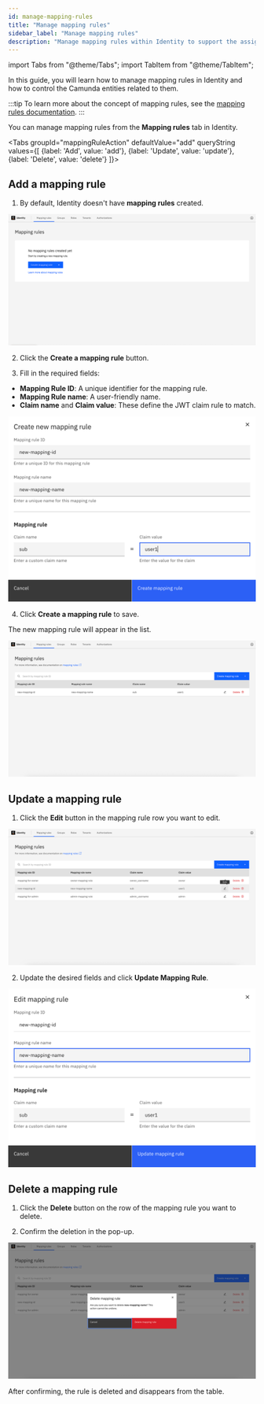 ```yaml
---
id: manage-mapping-rules
title: "Manage mapping rules"
sidebar_label: "Manage mapping rules"
description: "Manage mapping rules within Identity to support the assigning of Camunda entities to your users."
---
```


import Tabs from "@theme/Tabs";
import TabItem from "@theme/TabItem";

In this guide, you will learn how to manage mapping rules in Identity and how to control the Camunda entities related to them.

:::tip
To learn more about the concept of mapping rules, see the [mapping rules documentation](../../concepts/access-control/mapping-rules.md).
:::

You can manage mapping rules from the **Mapping rules** tab in Identity.

<Tabs groupId="mappingRuleAction" defaultValue="add" queryString values={[
{label: 'Add', value: 'add'},
{label: 'Update', value: 'update'},
{label: 'Delete', value: 'delete'}
]}>

<TabItem value="add">

## Add a mapping rule

1. By default, Identity doesn't have **mapping rules** created.

![mapping-rule-management-tab](../img/mapping-rule-management-tab.png)

2. Click the **Create a mapping rule** button.

3. Fill in the required fields:

- **Mapping Rule ID**: A unique identifier for the mapping rule.
- **Mapping Rule name**: A user-friendly name.
- **Claim name** and **Claim value**: These define the JWT claim rule to match.

![mapping-rule-add-mapping-rule-modal](../img/mapping-rule-add-mapping-modal.png)

4. Click **Create a mapping rule** to save.

The new mapping rule will appear in the list.

![mapping-rule-refreshed-table](../img/mapping-rule-refreshed-table.png)

</TabItem>

<TabItem value="update">

## Update a mapping rule

1. Click the **Edit** button in the mapping rule row you want to edit.

![mapping-rule-edit-icon](../img/mapping-rule-edit-icon.png)

2. Update the desired fields and click **Update Mapping Rule**.

![mapping-rule-edit-modal](../img/mapping-rule-edit-modal.png)

</TabItem>

<TabItem value="delete">

## Delete a mapping rule

1. Click the **Delete** button on the row of the mapping rule you want to delete.

2. Confirm the deletion in the pop-up.

![mapping-rule-delete-modal](../img/mapping-rule-delete-modal.png)

After confirming, the rule is deleted and disappears from the table.

</TabItem>

</Tabs>
